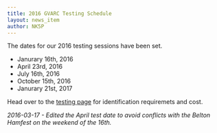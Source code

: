 ```yaml
---
title: 2016 GVARC Testing Schedule
layout: news_item
author: NK5P
---
```


The dates for our 2016 testing sessions have been set.

* Janurary 16th, 2016
* April 23rd, 2016
* July 16th, 2016
* October 15th, 2016
* Janurary 21st, 2017

Head over to the [testing page](/testing/) for identification requiremets and cost.

*2016-03-17 - Edited the April test date to avoid conflicts with the Belton Hamfest on the weekend of the 16th.*
